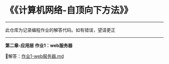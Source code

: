 ﻿# 《《计算机网络-自顶向下方法》》
---

此仓库为记录编程作业的解答代码。如有错误，望请更正

---

**第二章-应用层**
**作业1：web服务器**
	
🚀解答：[作业1-web服务器.md](SocketProgramLab/lab1-webServer/作业1-webServer-解答.md)

